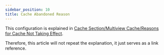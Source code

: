 ```yaml
---
sidebar_position: 10
title: Cache Abandoned Reason
---
```


This configuration is explained in [Cache Section/Multiview Cache/Reasons for Cache Not Taking Effect](../cache/multiview-cache/abandoned-callback.mdx).

Therefore, this article will not repeat the explanation, it just serves as a link reference.